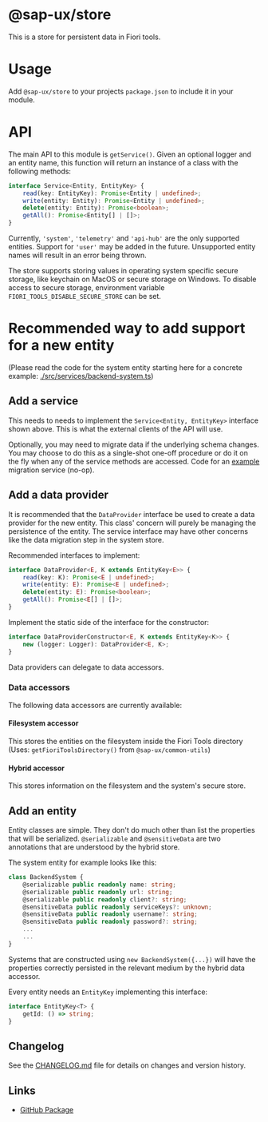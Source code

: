 # @sap-ux/store

This is a store for persistent data in Fiori tools.

# Usage
Add `@sap-ux/store` to your projects `package.json` to include it in your module.

# API

The main API to this module is `getService()`. Given an optional logger and an entity name, this function will return an instance of a class with the following methods:
```typescript
interface Service<Entity, EntityKey> {
    read(key: EntityKey): Promise<Entity | undefined>;
    write(entity: Entity): Promise<Entity | undefined>;
    delete(entity: Entity): Promise<boolean>;
    getAll(): Promise<Entity[] | []>;
}
```

Currently, `'system'`, `'telemetry'` and `'api-hub'`  are the only supported entities. Support for `'user'` may be added in the future.
Unsupported entity names will result in an error being thrown.

The store supports storing values in operating system specific secure storage, like keychain on MacOS or secure storage on Windows. To disable access to secure storage, environment variable `FIORI_TOOLS_DISABLE_SECURE_STORE` can be set.

# Recommended way to add support for a new entity

(Please read the code for the system entity starting here for a concrete example: [./src/services/backend-system.ts](./src/services/backend-system.ts))
## Add a service
This needs to needs to implement the `Service<Entity, EntityKey>` interface shown above. This is what the external clients of the API will use.

Optionally, you may need to migrate data if the underlying schema changes. You may choose to do this as a single-shot one-off procedure or do it on the fly when any of the service methods are accessed. Code for an [example](./docs/example-migration-service.md) migration service (no-op).
## Add a data provider
It is recommended that the `DataProvider` interface be used to create a data provider for the new entity. This class' concern will purely be managing the persistence of the entity. The service interface may have other concerns like the data migration step in the system store.

Recommended interfaces to implement:
```typescript
interface DataProvider<E, K extends EntityKey<E>> {
    read(key: K): Promise<E | undefined>;
    write(entity: E): Promise<E | undefined>;
    delete(entity: E): Promise<boolean>;
    getAll(): Promise<E[] | []>;
}
```

Implement the static side of the interface for the constructor:
```typescript
interface DataProviderConstructor<E, K extends EntityKey<K>> {
    new (logger: Logger): DataProvider<E, K>;
}
```

Data providers can delegate to data accessors.

### Data accessors
The following data accessors are currently available:

#### Filesystem accessor

This stores the entities on the filesystem inside the Fiori Tools directory (Uses: `getFioriToolsDirectory()` from `@sap-ux/common-utils`)

#### Hybrid accessor
This stores information on the filesystem and the system's secure store.

## Add an entity

Entity classes are simple. They don't do much other than list the properties that will be serialized. `@serializable` and `@sensitiveData` are two annotations that are understood by the hybrid store.

The system entity for example looks like this:
```typescript
class BackendSystem {
    @serializable public readonly name: string;
    @serializable public readonly url: string;
    @serializable public readonly client?: string;
    @sensitiveData public readonly serviceKeys?: unknown;
    @sensitiveData public readonly username?: string;
    @sensitiveData public readonly password?: string;
    ...
    ...
}
```
Systems that are constructed using `new BackendSystem({...})` will have the properties correctly persisted in the relevant medium by the hybrid data accessor.

Every entity needs an `EntityKey` implementing this interface:
```typescript
interface EntityKey<T> {
    getId: () => string;
}
```

## Changelog

See the [CHANGELOG.md](https://github.com/SAP/open-ux-tools/blob/main/packages/store/CHANGELOG.md) file for details on changes and version history.
## Links

- [GitHub Package](https://github.com/SAP/open-ux-tools/tree/main/packages/store)